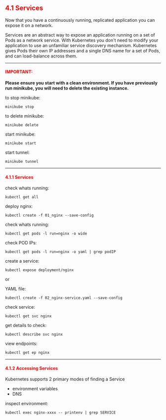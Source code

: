 ## <font color='red'> 4.1 Services </font>
Now that you have a continuously running, replicated application you can expose it on a network.

Services are an abstract way to expose an application running on a set of Pods as a network service.
With Kubernetes you don't need to modify your application to use an unfamiliar service discovery mechanism. Kubernetes gives Pods their own IP addresses and a single DNS name for a set of Pods, and can load-balance across them.

---

#### <font color='red'>IMPORTANT:</font> 
<strong>Please ensure you start with a clean environment. 
If you have previously run minikube, you will need to delete the existing instance.</strong>

to stop  minikube:
```
minikube stop
```
to delete  minikube:
```
minikube delete
```
start minikube:
```
minikube start
```
start tunnel:
```
minikube tunnel
```

--- 

#### <font color='red'> 4.1.1 Services </font>

check whats running:
```
kubectl get all
```
deploy nginx:
```
kubectl create -f 01_nginx --save-config
```
check whats running:
```
kubectl get pods -l run=nginx -o wide
```
check POD IPs:
```
kubectl get pods -l run=nginx -o yaml | grep podIP
```
create a service:
```
kubectl expose deployment/nginx
```
or

YAML file:
```
kubectl create -f 02_nginx-service.yaml --save-config
```
check service:
```
kubectl get svc nginx
```
get details to check:
```
kubectl describe svc nginx
```
view endpoints:
```
kubectl get ep nginx
```

---

#### <font color='red'> 4.1.2 Accessing Services </font>
Kubernetes supports 2 primary modes of finding a Service
* environment variables
* DNS

inspect environment:
```
kubectl exec nginx-xxxx -- printenv | grep SERVICE
```